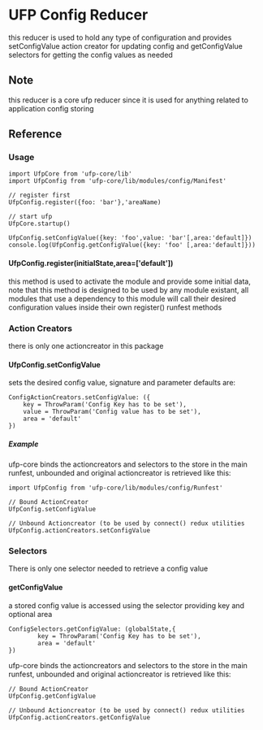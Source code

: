 # UFP Config Reducer

this reducer is used to hold any type of configuration and provides setConfigValue action creator for updating config and getConfigValue selectors for getting the config values as needed


## Note

this reducer is a core ufp reducer since it is used for anything related to application config storing

## Reference

### Usage
      
    import UfpCore from 'ufp-core/lib' 
    import UfpConfig from 'ufp-core/lib/modules/config/Manifest'  
       
    // register first
    UfpConfig.register({foo: 'bar'},'areaName)   
          
    // start ufp
    UfpCore.startup() 
    
    UfpConfig.setConfigValue({key: 'foo',value: 'bar'[,area:'default]})
    console.log(UfpConfig.getConfigValue({key: 'foo' [,area:'default]}))

       
#### UfpConfig.register(initialState,area=['default']) 

this method is used to activate the module and provide some initial data,
note that this method is designed to be used by any module existant, all
modules that use a dependency to this module will call their desired configuration
values inside their own register() runfest methods

### Action Creators

there is only one actioncreator in this package

#### UfpConfig.setConfigValue 

sets the desired config value, signature and parameter defaults are:

    ConfigActionCreators.setConfigValue: ({
        key = ThrowParam('Config Key has to be set'),
        value = ThrowParam('Config value has to be set'),
        area = 'default'
    }) 
     
##### Example
 
ufp-core binds the actioncreators and selectors to the store in the main runfest,
unbounded and original actioncreator is retrieved like this:
    
    import UfpConfig from 'ufp-core/lib/modules/config/Runfest'
      
    // Bound ActionCreator
    UfpConfig.setConfigValue
     
    // Unbound Actioncreator (to be used by connect() redux utilities
    UfpConfig.actionCreators.setConfigValue
   
    

               
### Selectors

There is only one selector needed to retrieve a config value

#### getConfigValue 

a stored config value is accessed using the selector providing key and optional area 

    ConfigSelectors.getConfigValue: (globalState,{
            key = ThrowParam('Config Key has to be set'),
            area = 'default'
    })
 

ufp-core binds the actioncreators and selectors to the store in the main runfest,
unbounded and original actioncreator is retrieved like this:
     
    // Bound ActionCreator
    UfpConfig.getConfigValue
     
    // Unbound Actioncreator (to be used by connect() redux utilities
    UfpConfig.actionCreators.getConfigValue
   



